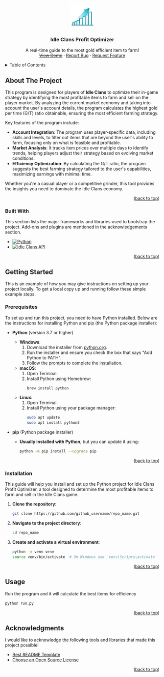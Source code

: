 <!-- template by: https://github.com/othneildrew/Best-README-Template/blob/main/README.md77 -->



<!-- PROJECT LOGO -->
<br />
<div align="center">
  <a href="https://github.com/Lyon-K/Idle-Clans-Economy-Efficiency">
  <!-- logo from https://www.google.com/url?sa=i&url=https%3A%2F%2Fpngtree.com%2Fso%2Feconomy-logo&psig=AOvVaw0pe59QcMwlhPxPienJa3eu&ust=1723665650616000&source=images&cd=vfe&opi=89978449&ved=0CBQQjRxqFwoTCNClwP_i8ocDFQAAAAAdAAAAABAE -->
    <img src="images/logo.png" alt="Logo" width="80" height="80">
  </a>

  <h3 align="center">Idle Clans Profit Optimizer</h3>

  <p align="center">
    A real-time guide to the most gold efficient item to farm!
    <br />
    <!-- <a href="https://github.com/othneildrew/Best-README-Template">View Demo</a> -->
    <a href=""><s>View Demo</s></a>
    ·
    <a href="https://github.com/Lyon-K/Idle-Clans-Economy-Efficiency/issues/new?labels=bug&template=bug-report---.md">Report Bug</a>
    ·
    <a href="https://github.com/Lyon-K/Idle-Clans-Economy-Efficiency/issues/new?labels=enhancement&template=feature-request---.md">Request Feature</a>
  </p>
</div>



<!-- TABLE OF CONTENTS -->
<details>
  <summary>Table of Contents</summary>
  <ol>
    <li>
      <a href="#about-the-project">About The Project</a>
      <ul>
        <li><a href="#built-with">Built With</a></li>
      </ul>
    </li>
    <li>
      <a href="#getting-started">Getting Started</a>
      <ul>
        <li><a href="#prerequisites">Prerequisites</a></li>
        <li><a href="#installation">Installation</a></li>
      </ul>
    </li>
    <li><a href="#usage">Usage</a></li>
    <!-- <li><a href="#roadmap">Roadmap</a></li>
    <li><a href="#contributing">Contributing</a></li>
    <li><a href="#license">License</a></li>
    <li><a href="#contact">Contact</a></li> -->
    <li><a href="#acknowledgments">Acknowledgments</a></li>
  </ol>
</details>



<!-- ABOUT THE PROJECT -->
## About The Project

<!-- [![Product Name Screen Shot][product-screenshot]](https://example.com) -->

This program is designed for players of **Idle Clans** to optimize their in-game strategy by identifying the most profitable items to farm and sell on the player market. By analyzing the current market economy and taking into account the user's account details, the program calculates the highest gold per time (G/T) ratio obtainable, ensuring the most efficient farming strategy.

Key features of the program include:
- **Account Integration**: The program uses player-specific data, including skills and levels, to filter out items that are beyond the user's ability to farm, focusing only on what is feasible and profitable.
- **Market Analysis**: It tracks item prices over multiple days to identify trends, helping players adjust their strategy based on evolving market conditions.
- **Efficiency Optimization**: By calculating the G/T ratio, the program suggests the best farming strategy tailored to the user's capabilities, maximizing earnings with minimal time.

Whether you're a casual player or a competitive grinder, this tool provides the insights you need to dominate the Idle Clans economy.

<p align="right">(<a href="#readme-top">back to top</a>)</p>



### Built With

This section lists the major frameworks and libraries used to bootstrap the project. Add-ons and plugins are mentioned in the acknowledgements section.

* [![Python][Python.org]][Python-url]
* [![Idle Clans API][IdleClans.com]][IdleClans-url]

<p align="right">(<a href="#readme-top">back to top</a>)</p>



<!-- GETTING STARTED -->
## Getting Started

This is an example of how you may give instructions on setting up your project locally.
To get a local copy up and running follow these simple example steps.

### Prerequisites

To set up and run this project, you need to have Python installed. Below are the instructions for installing Python and pip (the Python package installer):

* **Python** (version 3.7 or higher)
  - **Windows**:
    1. Download the installer from [python.org](https://www.python.org/downloads/).
    2. Run the installer and ensure you check the box that says "Add Python to PATH".
    3. Follow the prompts to complete the installation.
  - **macOS**:
    1. Open Terminal.
    2. Install Python using Homebrew:
       ```sh
       brew install python
       ```
  - **Linux**:
    1. Open Terminal.
    2. Install Python using your package manager:
       ```sh
       sudo apt update
       sudo apt install python3
       ```

* **pip** (Python package installer)
  - **Usually installed with Python**, but you can update it using:
    ```sh
    python -m pip install --upgrade pip
    ```

<p align="right">(<a href="#readme-top">back to top</a>)</p>

### Installation

This guide will help you install and set up the Python project for Idle Clans Profit Optimizer, a tool designed to determine the most profitable items to farm and sell in the Idle Clans game.

1. **Clone the repository**:
   ```sh
   git clone https://github.com/github_username/repo_name.git
   ```
2. **Navigate to the project directory**:
   ```sh
   cd repo_name
   ```
3. **Create and activate a virtual environment**:
   ```sh
   python -m venv venv
   source venv/bin/activate  # On Windows use `venv\Scripts\activate`
   ```
<!-- 4. **Install the required Python packages**:
   ```sh
   pip install -r requirements.txt
   ``` -->

<p align="right">(<a href="#readme-top">back to top</a>)</p>



<!-- USAGE EXAMPLES -->
## Usage

   Run the program and it will calculate the best items for efficiency

   ```sh
   python run.py
   ```

<p align="right">(<a href="#readme-top">back to top</a>)</p>



<!-- ACKNOWLEDGMENTS -->
## Acknowledgments

I would like to acknowledge the following tools and libraries that made this project possible!

* [Best README Template](https://github.com/othneildrew/Best-README-Template)
* [Choose an Open Source License](https://choosealicense.com)
<!-- * [GitHub Pages](https://pages.github.com) -->

<p align="right">(<a href="#readme-top">back to top</a>)</p>



<!-- MARKDOWN LINKS & IMAGES -->
<!-- https://www.markdownguide.org/basic-syntax/#reference-style-links -->
[Python.org]: https://img.shields.io/badge/Python-3670A0?style=for-the-badge&logo=python&logoColor=ffdd54
[Python-url]: https://www.python.org/
[IdleClans.com]: https://img.shields.io/badge/Idle%20Clans%20API-282C34?style=for-the-badge
[IdleClans-url]: https://query.idleclans.com/api-docs/index.html

